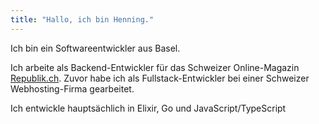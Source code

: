 ```yaml
---
title: "Hallo, ich bin Henning."
---
```


Ich bin ein Softwareentwickler aus Basel.

Ich arbeite als Backend-Entwickler für das Schweizer Online-Magazin [Republik.ch](https://republik.ch).
Zuvor habe ich als Fullstack-Entwickler bei einer Schweizer Webhosting-Firma gearbeitet.

Ich entwickle hauptsächlich in Elixir, Go und JavaScript/TypeScript
